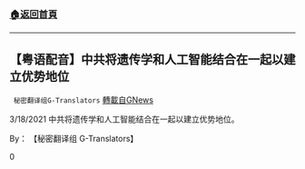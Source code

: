 ###  [:house:返回首頁](https://github.com/ourhimalayas/txt)
---

## 【粤语配音】中共将遗传学和人工智能结合在一起以建立优势地位
` 秘密翻译组G-Translators` [轉載自GNews](https://gnews.org/zh-hans/1019203/)

3/18/2021 中共将遗传学和人工智能结合在一起以建立优势地位。

By： 【秘密翻译组 G-Translators】



0
